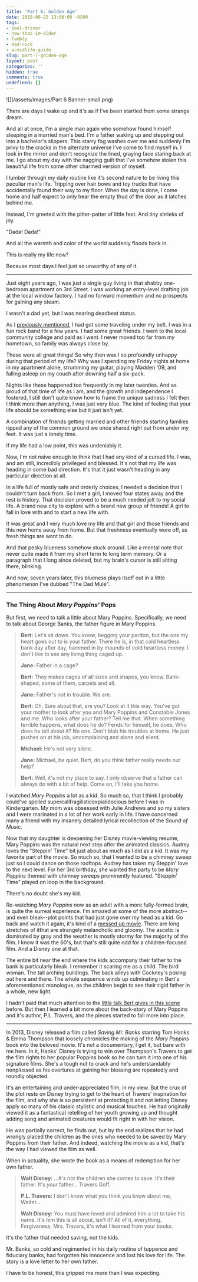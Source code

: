 ```yaml
---
title: 'Part 6: Golden Age'
date: 2018-06-25 13:00:00 -0500
tags:
- soul-driver
- now-that-im-older
- fambly
- dad-rock
- a-midlife-guide
slug: part-7-golden-age
layout: post
categories: ''
hidden: true
comments: true
undefined: []
---
```

![](/assets/images/Part 6 Banner-small.png)

There are days I wake up and it's as if I've been startled from some strange dream.

<!-- break -->

And all at once, I'm a single man again who somehow found himself sleeping in a married man's bed. I'm a father waking up and stepping out into a bachelor's slippers. This starry fog washes over me and suddenly I'm privy to the cracks in the alternate universe I've come to find myself in. I look in the mirror and don't recognize the lined, graying face staring back at me. I go about my day with the nagging guilt that I've somehow stolen this beautiful life from some other charmed version of myself.

I lumber through my daily routine like it's second nature to be living this peculiar man's life. Tripping over hair bows and toy trucks that have accidentally found their way to my floor. When the day is done, I come home and half expect to only hear the empty thud of the door as it latches behind me.

Instead, I'm greeted with the pitter-patter of little feet. And tiny shrieks of joy.

"Dada! Dada!"

And all the warmth and color of the world suddenly floods back in. 

This is really my life now? 

Because most days I feel just so unworthy of any of it.

***

Just eight years ago, I was just a single guy living in that shabby one-bedroom apartment on 3rd Street. I was working an entry-level drafting job at the local window factory. I had no forward momentum and no prospects for gaining any steam.

I wasn't a dad yet, but I was nearing deadbeat status.

As I [previously mentioned](http://blog.ryanstraits.com/2018/05/14/part-3-a-grown-up-soul.html), I had got some traveling under my belt. I was in a fun rock band for a few years. I had some great friends. I went to the local community college and paid as I went. I never moved too far from my hometown, so family was always close by.

These were all great things! So why then was I so profoundly unhappy during that period of my life? Why was I spending my Friday nights at home in my apartment alone, strumming my guitar, playing Madden '09, and falling asleep on my couch after downing half a six-pack.

Nights like these happened too frequently in my later twenties. And as proud of that time of life as I am, and the growth and independence I fostered, I still don't quite know how to frame the unique sadness I felt then. I think more than anything, I was just very blue. The kind of feeling that your life should be something else but it just isn't yet.

A combination of friends getting married and other friends starting families ripped any of the common ground we once shared right out from under my feet. It was just a lonely time.

If my life had a low point, this was undeniably it.

Now, I'm not naive enough to think that I had any kind of a cursed life. I was, and am still, incredibly privileged and blessed. It's not that my life was heading in some bad direction. It's that it just wasn't heading in any particular direction at all.

In a life full of mostly safe and orderly choices, I needed a decision that I couldn't turn back from. So I met a girl, I moved four states away and the rest is <link>history</a>. That decision proved to be a much needed jolt to my social life. A brand new city to explore with a brand new group of friends! A girl to fall in love with and to start a new life with.

It was great and I very much love my life and that girl and those friends and this new home away from home. But that freshness eventually wore off, as fresh things are wont to do.

And that pesky blueness somehow stuck around. Like a mental note that never quite made it from my short term to long term memory. Or a paragraph that I long since deleted, but my brain's cursor is still sitting there, blinking.

And now, seven years later, this blueness plays itself out in a little phenomenon I've dubbed "The Dad Mule".

***

### The Thing About _Mary Poppins'_ Pops

But first, we need to talk a little about Mary Poppins. Specifically, we need to talk about George Banks, the father figure in Mary Poppins.

> **Bert:** Let's sit down. You know, begging your pardon, but the one my heart goes out to is your father. There he is, in that cold heartless bank day after day, hammed in by mounds of cold heartless money. I don't like to see any living thing caged up.
>
> **Jane:** Father in a cage?
>
> **Bert:** They makes cages of all sizes and shapes, you know. Bank-shaped, some of them, carpets and all.
>
> **Jane:** Father's not in trouble. We are.
>
> **Bert:** Oh. Sure about that, are you? Look at it this way. You've got your mother to look after you and Mary Poppins and Constable Jones and me. Who looks after your father? Tell me that. When something terrible happens, what does he do? Fends for himself, he does. Who does he tell about it? No one. Don't blab his troubles at home. He just pushes on at his job, uncomplaining and alone and silent.
>
> **Michael:** He's not very silent.
>
> **Jane:** Michael, be quiet. Bert, do you think father really needs our help?
>
> **Bert:** Well, it's not my place to say. I only observe that a father can always do with a bit of help. Come on, I'll take you home.

I watched _Mary Poppins_ a lot as a kid. So much so, that I think I probably could've spelled supercalifragilisticexpialidocious before I was in Kindergarten. My mom was obsessed with Julie Andrews and so my sisters and I were marinated in a lot of her work early in life. I have concerned many a friend with my insanely detailed lyrical recollection of the _Sound of Music_.

Now that my daughter is deepening her Disney movie-viewing resume, Mary Poppins was the natural next step after the animated classics. Audrey loves the "Steppin' Time" bit just about as much as I did as a kid. It was my favorite part of the movie. So much so, that I wanted to be a chimney sweep just so I could dance on those rooftops. Audrey has taken my Steppin' love to the next level. For her 3rd birthday, she wanted the party to be _Mary Poppins_ themed with chimney sweeps prominently featured. "Steppin' Time" played on loop in the background.

There's no doubt she's my kid.

Re-watching _Mary Poppins_ now as an adult with a more fully-formed brain, is quite the surreal experience. I'm amazed at some of the more abstract--and even bleak--plot points that had just gone over my head as a kid. Go back and watch it again, it's kind of a <a href="https://www.buzzfeed.com/leonoraepstein/mary-poppins-is-actually-an-extremely-messed-up-movie?utm_term=.relMK4KBG6#.au6qv1vMGZ" target="blank">messed up movie</a>. There are long stretches of itthat are strangely melancholic and gloomy. The ascetic is dominated by gray and the weather is mostly stormy for the majority of the film. I know it was the 60's, but that's still quite odd for a children-focused film. And a Disney one at that.

The entire bit near the end where the kids accompany their father to the bank is particularly bleak. I remember it scaring me as a child. The bird woman. The tall arching buildings. The back alleys with Cockney's poking out here and there. The whole sequence winds up culminating in Bert's aforementioned monologue, as the children begin to see their rigid father in a whole, new light.

I hadn't paid that much attention to the <a href="https://www.youtube.com/watch?v=bDsBFbjCewg" target="blank">little talk Bert gives in this scene</a> before. But then I learned a bit more about the back-story of Mary Poppins and it's author, P.L. Travers, and the pieces started to fall more into place.

***

In 2013, Disney released a film called _Saving Mr. Banks_ starring Tom Hanks & Emma Thompson that loosely chronicles the making of the _Mary Poppins_ book into the beloved movie. It's not a documentary, I get it, but bare with me here. In it, Hanks' Disney is trying to win over Thompson's Travers to get the film rights to her popular Poppins book so he can turn it into one of his signature films. She's a tough nut to crack and he's understandably nonplussed as his overtures at gaining her blessing are repeatedly and roundly objected.

It's an entertaining and under-appreciated film, in my view. But the crux of the plot rests on Disney trying to get to the heart of Travers' inspiration for the film, and why she is so persistent at protecting it and not letting Disney apply so many of his classic stylistic and musical touches. He had originally viewed it as a fantastical retelling of her youth growing up and thought adding song and animated creatures would fit right in with her vision.

He was partially correct, he finds out, but by the end realizes that he had wrongly placed the children as the ones who needed to be saved by Mary Poppins from their father. And indeed, watching the movie as a kid, that's the way I had viewed the film as well.

When in actuality, she wrote the book as a means of redemption for her own father.

> **Walt Disney:** ...It's not the children she comes to save. It's their father. It's _your_ father... Travers Goff.
>
> **P.L. Travers:** I don't know what you think you know about me, Walter...
>
> **Walt Disney:** You must have loved and admired him a lot to take his name. It's him this is all about, isn't it? All of it, everything. Forgiveness, Mrs. Travers, it's what I learned from your books.

It's the father that needed saving, not the kids.

Mr. Banks, so cold and regimented in his daily routine of tuppence and fiduciary banks, had forgotten his innocence and lost his love for life. The story is a love letter to her own father.

I have to be honest, this gripped me more than I was expecting.